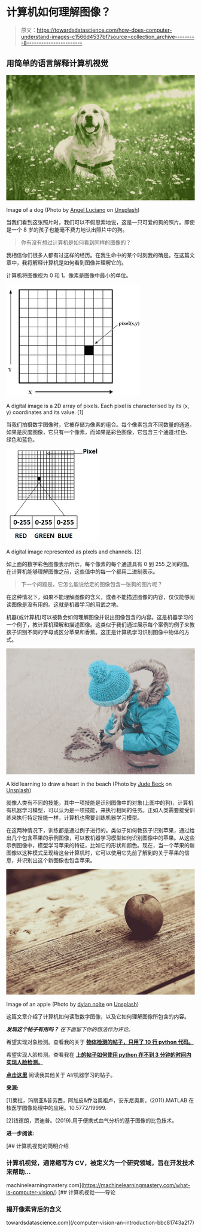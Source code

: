 # 计算机如何理解图像？

> 原文：<https://towardsdatascience.com/how-does-computer-understand-images-c1566d4537bf?source=collection_archive---------8----------------------->

## 用简单的语言解释计算机视觉

![](img/f5dcf5e490fa169f82b25fe7a80021bd.png)

Image of a dog (Photo by [Angel Luciano](https://unsplash.com/@roaming_angel?utm_source=unsplash&utm_medium=referral&utm_content=creditCopyText) on [Unsplash](https://unsplash.com/?utm_source=unsplash&utm_medium=referral&utm_content=creditCopyText))

当我们看到这张照片时，我们可以不假思索地说，这是一只可爱的狗的照片。即使是一个 8 岁的孩子也能毫不费力地认出照片中的狗。

> 你有没有想过计算机是如何看到同样的图像的？

我相信你们很多人都有过这样的经历。在我生命中的某个时刻我的确是。在这篇文章中，我将解释计算机是如何看到图像并理解它的。

计算机将图像视为 0 和 1。像素是图像中最小的单位。

![](img/b754ccb5b72022200724a087498ad90e.png)

A digital image is a 2D array of pixels. Each pixel is characterised by its (x, y) coordinates and its value. [1]

当我们拍摄数字图像时，它被存储为像素的组合。每个像素包含不同数量的通道。如果是灰度图像，它只有一个像素，而如果是彩色图像，它包含三个通道:红色、绿色和蓝色。

![](img/4c951029703f4dda759d9e34bf244c22.png)

A digital image represented as pixels and channels. [2]

如上面的数字彩色图像表示所示，每个像素的每个通道具有 0 到 255 之间的值。在计算机能够理解图像之前，这些值中的每一个都用二进制表示。

> 下一个问题是，它怎么能说给定的图像包含一张狗的图片呢？

在这种情况下，如果不能理解图像的含义，或者不能描述图像的内容，仅仅能够阅读图像是没有用的。这就是机器学习的用武之地。

机器(或计算机)可以被教会如何理解图像并说出图像包含的内容。这是机器学习的一个例子，教计算机理解和描述图像。这类似于我们通过展示每个案例的例子来教孩子识别不同的字母或区分苹果和香蕉。这正是计算机学习识别图像中物体的方式。

![](img/4437b2af4a2844b506bf63427125d7cc.png)

A kid learning to draw a heart in the beach (Photo by [Jude Beck](https://unsplash.com/@judebeck?utm_source=unsplash&utm_medium=referral&utm_content=creditCopyText) on [Unsplash](https://unsplash.com/?utm_source=unsplash&utm_medium=referral&utm_content=creditCopyText))

就像人类有不同的技能，其中一项技能是识别图像中的对象(上图中的狗)，计算机有机器学习模型，可以认为是一项技能，来执行相同的任务。正如人类需要接受训练来执行特定技能一样，计算机也需要训练机器学习模型。

在这两种情况下，训练都是通过例子进行的。类似于如何教孩子识别苹果，通过给出几个包含苹果的示例图像，可以教机器学习模型如何识别图像中的苹果。从这些示例图像中，模型学习苹果的特征，比如它的形状和颜色。现在，当一个苹果的新图像以这种模式呈现给这台计算机时，它可以使用它先前了解到的关于苹果的信息，并识别出这个新图像也包含苹果。

![](img/9935d7b39c55c0f0cf2b4c13353721e3.png)

Image of an apple (Photo by [dylan nolte](https://unsplash.com/@dylan_nolte?utm_source=unsplash&utm_medium=referral&utm_content=creditCopyText) on [Unsplash](https://unsplash.com/?utm_source=unsplash&utm_medium=referral&utm_content=creditCopyText))

这篇文章介绍了计算机如何读取数字图像，以及它如何理解图像所包含的内容。

***发现这个帖子有用吗？*** *在下面留下你的想法作为评论。*

希望实现对象检测。查看我的关于 [**物体检测的帖子，只用了 10 行 python 代码。**](/object-detection-with-less-than-10-lines-of-code-using-python-2d28eebc5b11)

希望实现人脸检测。查看我在 [**上的帖子如何使用 python 在不到 3 分钟的时间内实现人脸检测。**](/implement-face-detection-in-less-than-3-minutes-using-python-9f6b43bb3160)

[**点击这里**](https://medium.com/@sabinaa.pokhrel) 阅读我其他关于 AI/机器学习的帖子。

**来源:**

[1]莱拉，玛丽亚&普劳西，阿加皮&乔治奥祖卢，安东尼奥斯。(2011).MATLAB 在核医学图像处理中的应用。10.5772/19999.

[2]钱德朗，贾迪普。(2019).用于便携式血气分析的基于图像的比色技术。

**进一步阅读:**

[](https://machinelearningmastery.com/what-is-computer-vision/) [## 计算机视觉的简明介绍

### 计算机视觉，通常缩写为 CV，被定义为一个研究领域，旨在开发技术来帮助…

machinelearningmastery.com](https://machinelearningmastery.com/what-is-computer-vision/) [](/computer-vision-an-introduction-bbc81743a2f7) [## 计算机视觉——导论

### 揭开像素背后的含义

towardsdatascience.com](/computer-vision-an-introduction-bbc81743a2f7)